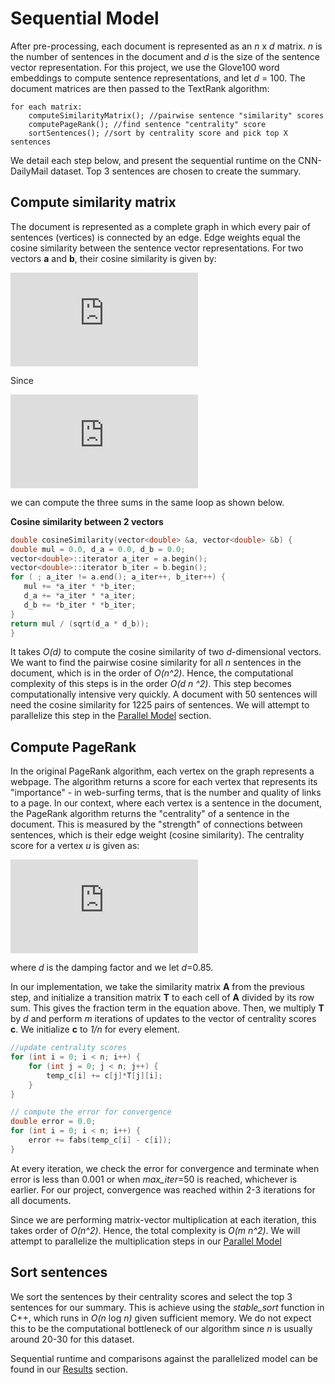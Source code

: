 # Sequential Model

After pre-processing, each document is represented as an *n* x *d* matrix. *n* is the number of sentences in the document and *d* is the size of the sentence vector representation. For this project, we use the Glove100 word embeddings to compute sentence representations, and let *d* = 100. The document matrices are then passed to the TextRank algorithm:

    for each matrix:
        computeSimilarityMatrix(); //pairwise sentence "similarity" scores
        computePageRank(); //find sentence "centrality" score
        sortSentences(); //sort by centrality score and pick top X sentences

We detail each step below, and present the sequential runtime on the CNN-DailyMail dataset. Top 3 sentences are chosen to create the summary.

## Compute similarity matrix

The document is represented as a complete graph in which every pair of sentences (vertices) is connected by an edge. Edge weights equal the cosine similarity between the sentence vector representations. For two vectors **a** and **b**, their cosine similarity is given by:

![img](http://latex.codecogs.com/svg.latex?%5Cfrac%7B%5Csum_%7Bi%3D1%7D%5Ena_ib_i%7D%7B%5Csqrt%7B%5Csum_%7Bi%3D1%7D%5Ena_i%5E2%7D%5Csqrt%7B%5Csum_%7Bi%3D1%7D%5Enb_i%5E2%7D%7D)

Since

![img](http://latex.codecogs.com/svg.latex?%5Csqrt%7B%5Csum_%7Bi%3D1%7D%5Ena_i%5E2%7D%5Csqrt%7B%5Csum_%7Bi%3D1%7D%5Enb_i%5E2%7D%3D%5Csqrt%7B%5Cleft%28%5Csum_%7Bi%3D1%7D%5Ena_i%5E2%5Cright%29%5Cleft%28%5Csum_%7Bi%3D1%7D%5Enb_i%5E2%5Cright%29%7D)

we can compute the three sums in the same loop as shown below.

**Cosine similarity between 2 vectors**
 ```cpp
double cosineSimilarity(vector<double> &a, vector<double> &b) {
double mul = 0.0, d_a = 0.0, d_b = 0.0;
vector<double>::iterator a_iter = a.begin();
vector<double>::iterator b_iter = b.begin();
for ( ; a_iter != a.end(); a_iter++, b_iter++) {
	mul += *a_iter * *b_iter;
	d_a += *a_iter * *a_iter;
	d_b += *b_iter * *b_iter;
}
return mul / (sqrt(d_a * d_b));
}
  ```

It takes *O(d)* to compute the cosine similarity of two *d*-dimensional vectors. We want to find the pairwise cosine similarity for all *n* sentences in the document, which is in the order of *O(n^2)*. Hence, the computational complexity of this steps is in the order *O(d n ^2)*. This step becomes computationally intensive very quickly. A document with 50 sentences will need the cosine similarity for 1225 pairs of sentences. We will attempt to parallelize this step in the [Parallel Model](https://github.com/boleary134h/CS205-final-project/blob/main/Website/ParallelModel.md) section.

## Compute PageRank

In the original PageRank algorithm, each vertex on the graph represents a webpage. The algorithm returns a score for each vertex that represents its "importance" - in web-surfing terms, that is the number and quality of links to a page. In our context, where each vertex is a sentence in the document, the PageRank algorithm returns the "centrality" of a sentence in the document. This is measured by the "strength" of connections between sentences, which is their edge weight (cosine similarity). The centrality score for a vertex *u* is given as:

![img](http://latex.codecogs.com/svg.latex?CS%28u%29%3D%281-d%29%2Bd%5Ctimes%5Csum_%7Bv%5Cin%20In%28u%29%7D%5Cfrac%7Bw_%7Bv%2Cu%7D%7D%7B%5Csum_%7Bx%5Cin%20Out%28v%29%7Dw_%7Bv%2Cx%7D%7DCS%28v%29)

where *d* is the damping factor and we let *d*=0.85. 

In our implementation, we take the similarity matrix **A** from the previous step, and initialize a transition matrix **T** to each cell of **A** divided by its row sum. This gives the fraction term in the equation above. Then, we multiply **T** by *d* and perform *m* iterations of updates to the vector of centrality scores **c**. We initialize **c** to *1/n* for every element.

```cpp
//update centrality scores
for (int i = 0; i < n; i++) {
	for (int j = 0; j < n; j++) {
		temp_c[i] += c[j]*T[j][i];
	}
}

// compute the error for convergence
double error = 0.0;
for (int i = 0; i < n; i++) {
	error += fabs(temp_c[i] - c[i]);
}
```
	
At every iteration, we check the error for convergence and terminate when error is less than 0.001 or when *max_iter*=50 is reached, whichever is earlier. For our project, convergence was reached within 2-3 iterations for all documents.

Since we are performing matrix-vector multiplication at each iteration, this takes order of *O(n^2)*.  Hence, the total complexity is *O(m n^2)*. We will attempt to parallelize the multiplication steps in our [Parallel Model](https://github.com/boleary134h/CS205-final-project/blob/main/Website/ParallelModel.md)

## Sort sentences

We sort the sentences by their centrality scores and select the top 3 sentences for our summary. This is achieve using the *stable_sort* function in C++, which runs in *O(n* log *n)* given sufficient memory. We do not expect this to be the computational bottleneck of our algorithm since *n* is usually around 20-30 for this dataset.

Sequential runtime and comparisons against the parallelized model can be found in our [Results](https://github.com/boleary134h/CS205-final-project/blob/main/Website/Results.md) section.
